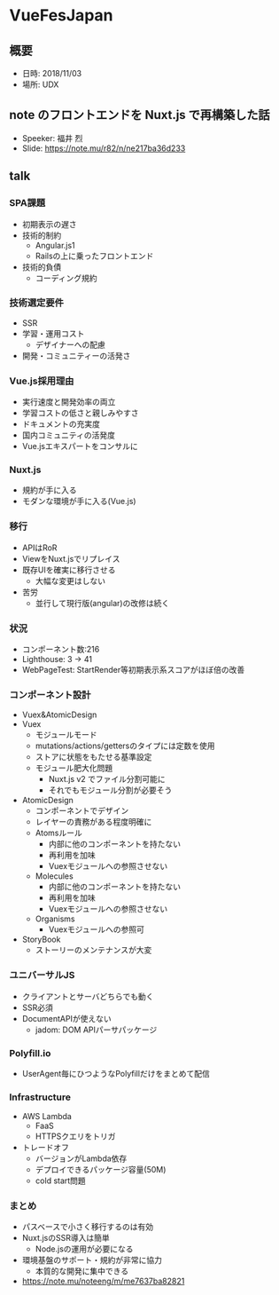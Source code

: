 # VueFesJapan

## 概要
* 日時: 2018/11/03
* 場所: UDX


## note のフロントエンドを Nuxt.js で再構築した話
* Speeker: 福井 烈
* Slide: https://note.mu/r82/n/ne217ba36d233

## talk
### SPA課題
* 初期表示の遅さ
* 技術的制約
  - Angular.js1
  - Railsの上に乗ったフロントエンド
* 技術的負債
  - コーディング規約

### 技術選定要件
* SSR
* 学習・運用コスト
  - デザイナーへの配慮
* 開発・コミュニティーの活発さ

### Vue.js採用理由
* 実行速度と開発効率の両立
* 学習コストの低さと親しみやすさ
* ドキュメントの充実度
* 国内コミュニティの活発度
* Vue.jsエキスパートをコンサルに

### Nuxt.js
* 規約が手に入る
* モダンな環境が手に入る(Vue.js)

### 移行
* APIはRoR
* ViewをNuxt.jsでリプレイス
* 既存UIを確実に移行させる
  - 大幅な変更はしない
* 苦労
  - 並行して現行版(angular)の改修は続く

### 状況
* コンポーネント数:216
* Lighthouse: 3 -> 41
* WebPageTest: StartRender等初期表示系スコアがほぼ倍の改善

### コンポーネント設計
* Vuex&AtomicDesign
* Vuex
  - モジュールモード
  - mutations/actions/gettersのタイプには定数を使用
  - ストアに状態をもたせる基準設定
  - モジュール肥大化問題
    - Nuxt.js v2 でファイル分割可能に
    - それでもモジュール分割が必要そう
* AtomicDesign
  - コンポーネントでデザイン
  - レイヤーの責務がある程度明確に
  - Atomsルール
    - 内部に他のコンポーネントを持たない
    - 再利用を加味
    - Vuexモジュールへの参照させない
  - Molecules
    - 内部に他のコンポーネントを持たない
    - 再利用を加味
    - Vuexモジュールへの参照させない
  - Organisms
    - Vuexモジュールへの参照可
* StoryBook
  - ストーリーのメンテナンスが大変

### ユニバーサルJS
* クライアントとサーバどちらでも動く
* SSR必須
* DocumentAPIが使えない
  - jadom: DOM APIパーサパッケージ

### Polyfill.io
* UserAgent毎にひつようなPolyfillだけをまとめて配信

### Infrastructure
* AWS Lambda
  - FaaS
  - HTTPSクエリをトリガ
* トレードオフ
  - バージョンがLambda依存
  - デプロイできるパッケージ容量(50M)
  - cold start問題

### まとめ
* パスベースで小さく移行するのは有効
* Nuxt.jsのSSR導入は簡単
  - Node.jsの運用が必要になる
* 環境基盤のサポート・規約が非常に協力
  - 本質的な開発に集中できる
* https://note.mu/noteeng/m/me7637ba82821
